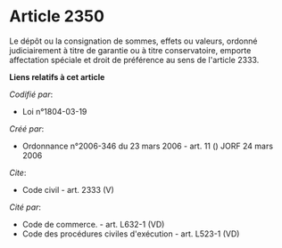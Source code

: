 # Article 2350

Le dépôt ou la consignation de sommes, effets ou valeurs, ordonné judiciairement à titre de garantie ou à titre
conservatoire, emporte affectation spéciale et droit de préférence au sens de l'article 2333.

**Liens relatifs à cet article**

_Codifié par_:

  - Loi n°1804-03-19

_Créé par_:

  - Ordonnance n°2006-346 du 23 mars 2006 - art. 11 () JORF 24 mars 2006

_Cite_:

  - Code civil - art. 2333 (V)

_Cité par_:

  - Code de commerce. - art. L632-1 (VD)
  - Code des procédures civiles d'exécution - art. L523-1 (VD)

